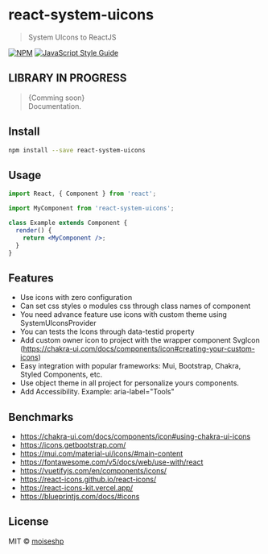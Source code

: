 # react-system-uicons

> System UIcons to ReactJS

[![NPM](https://img.shields.io/npm/v/react-system-uicons.svg)](https://www.npmjs.com/package/@moiseshp/react-system-uicons) [![JavaScript Style Guide](https://img.shields.io/badge/code_style-standard-brightgreen.svg)](https://standardjs.com)

## LIBRARY IN PROGRESS

> {Comming soon}  
> Documentation.

## Install

```bash
npm install --save react-system-uicons
```

## Usage

```jsx
import React, { Component } from 'react';

import MyComponent from 'react-system-uicons';

class Example extends Component {
  render() {
    return <MyComponent />;
  }
}
```

## Features

- Use icons with zero configuration
- Can set css styles o modules css through class names of component
- You need advance feature use icons with custom theme using SystemUIconsProvider
- You can tests the Icons through data-testid property
- Add custom owner icon to project with the wrapper component SvgIcon (https://chakra-ui.com/docs/components/icon#creating-your-custom-icons)
- Easy integration with popular frameworks: Mui, Bootstrap, Chakra, Styled Components, etc.
- Use object theme in all project for personalize yours components.
- Add Accessibility. Example: aria-label="Tools"

## Benchmarks

- https://chakra-ui.com/docs/components/icon#using-chakra-ui-icons
- https://icons.getbootstrap.com/
- https://mui.com/material-ui/icons/#main-content
- https://fontawesome.com/v5/docs/web/use-with/react
- https://vuetifyjs.com/en/components/icons/
- https://react-icons.github.io/react-icons/
- https://react-icons-kit.vercel.app/
- https://blueprintjs.com/docs/#icons

## License

MIT © [moiseshp](https://github.com/moiseshp)
